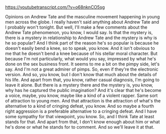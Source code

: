 https://youtubetranscript.com/?v=o68nknCO5sg

 Opinions on Andrew Tate and the masculine movement happening in young men across the globe. I really haven't said anything about Andrew Tate and I probably won't tonight. But well, I'll make a few comments about the Andrew Tate phenomenon, you know, I would say. Is that the mystery is, there is a mystery in relationship to Andrew Tate and the mystery is why is he so popular? And I think part of the reason he's so popular is because he doesn't easily bend a knee, so to speak, you know. And it isn't obvious to me that he doesn't bend a knee because of his stellar moral character. But because I'm not particularly, what would you say, impressed by what he's done on the sex business front. It seems to me a bit on the pimpy side, let's say. And I'm not a great admirer of pimps. So, even if they're the electronic version. And so, you know, but I don't know that much about the details of his life. And apart from that, you know, rather casual diagnosis, I'm going to leave it alone. But there is a mystery there and the mystery is, you know, why has he captured the public imagination? And it's clear that he's become a voice, maybe, you know, maybe like a kind of a violent rapper. Same sort of attraction to young men. And that attraction is the attraction of what's the alternative to a kind of cringing defeat, you know. And so maybe a fourth right aggression is a preferable alternative to a cringing defeat. And I have some sympathy for that viewpoint, you know. So, and I think Tate at least stands for that. And apart from that, I don't know enough about him or what he's done or what he stands for to comment. And so we'll leave it at that.